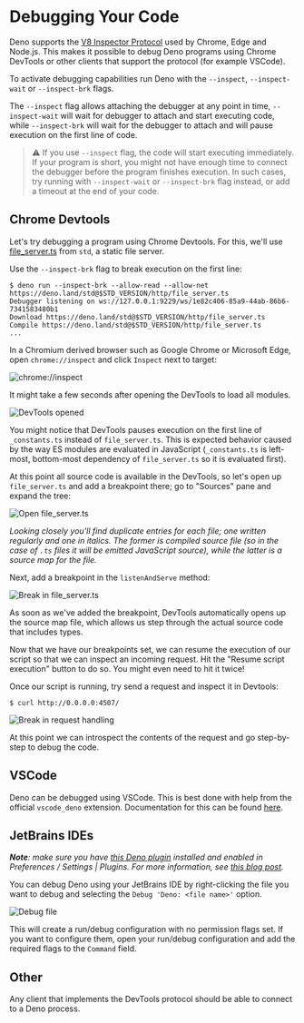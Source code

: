 # Debugging Your Code

Deno supports the [V8 Inspector Protocol](https://v8.dev/docs/inspector) used by
Chrome, Edge and Node.js. This makes it possible to debug Deno programs using
Chrome DevTools or other clients that support the protocol (for example VSCode).

To activate debugging capabilities run Deno with the `--inspect`,
`--inspect-wait` or `--inspect-brk` flags.

The `--inspect` flag allows attaching the debugger at any point in time,
`--inspect-wait` will wait for debugger to attach and start executing code,
while `--inspect-brk` will wait for the debugger to attach and will pause
execution on the first line of code.

> ⚠️ If you use `--inspect` flag, the code will start executing immediately. If
> your program is short, you might not have enough time to connect the debugger
> before the program finishes execution. In such cases, try running with
> `--inspect-wait` or `--inspect-brk` flag instead, or add a timeout at the end
> of your code.

## Chrome Devtools

Let's try debugging a program using Chrome Devtools. For this, we'll use
[file_server.ts](https://deno.land/std/http/file_server.ts) from `std`, a static
file server.

Use the `--inspect-brk` flag to break execution on the first line:

```shell
$ deno run --inspect-brk --allow-read --allow-net https://deno.land/std@$STD_VERSION/http/file_server.ts
Debugger listening on ws://127.0.0.1:9229/ws/1e82c406-85a9-44ab-86b6-7341583480b1
Download https://deno.land/std@$STD_VERSION/http/file_server.ts
Compile https://deno.land/std@$STD_VERSION/http/file_server.ts
...
```

In a Chromium derived browser such as Google Chrome or Microsoft Edge, open
`chrome://inspect` and click `Inspect` next to target:

![chrome://inspect](../images/debugger1.jpg)

It might take a few seconds after opening the DevTools to load all modules.

![DevTools opened](../images/debugger2.jpg)

You might notice that DevTools pauses execution on the first line of
`_constants.ts` instead of `file_server.ts`. This is expected behavior caused by
the way ES modules are evaluated in JavaScript (`_constants.ts` is left-most,
bottom-most dependency of `file_server.ts` so it is evaluated first).

At this point all source code is available in the DevTools, so let's open up
`file_server.ts` and add a breakpoint there; go to "Sources" pane and expand the
tree:

![Open file_server.ts](../images/debugger3.jpg)

_Looking closely you'll find duplicate entries for each file; one written
regularly and one in italics. The former is compiled source file (so in the case
of `.ts` files it will be emitted JavaScript source), while the latter is a
source map for the file._

Next, add a breakpoint in the `listenAndServe` method:

![Break in file_server.ts](../images/debugger4.jpg)

As soon as we've added the breakpoint, DevTools automatically opens up the
source map file, which allows us step through the actual source code that
includes types.

Now that we have our breakpoints set, we can resume the execution of our script
so that we can inspect an incoming request. Hit the "Resume script execution"
button to do so. You might even need to hit it twice!

Once our script is running, try send a request and inspect it in Devtools:

```console
$ curl http://0.0.0.0:4507/
```

![Break in request handling](../images/debugger5.jpg)

At this point we can introspect the contents of the request and go step-by-step
to debug the code.

## VSCode

Deno can be debugged using VSCode. This is best done with help from the official
`vscode_deno` extension. Documentation for this can be found
[here](/runtime/manual/references/vscode_deno/#using-the-debugger).

## JetBrains IDEs

_**Note**: make sure you have
[this Deno plugin](https://plugins.jetbrains.com/plugin/14382-deno) installed
and enabled in Preferences / Settings | Plugins. For more information, see
[this blog post](https://blog.jetbrains.com/webstorm/2020/06/deno-support-in-jetbrains-ides/)._

You can debug Deno using your JetBrains IDE by right-clicking the file you want
to debug and selecting the `Debug 'Deno: <file name>'` option.

![Debug file](../images/jb-ide-debug.png)

This will create a run/debug configuration with no permission flags set. If you
want to configure them, open your run/debug configuration and add the required
flags to the `Command` field.

## Other

Any client that implements the DevTools protocol should be able to connect to a
Deno process.
